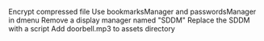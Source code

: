 Encrypt compressed file
Use bookmarksManager and passwordsManager in dmenu
Remove a display manager named "SDDM"
Replace the SDDM with a script
Add doorbell.mp3 to assets directory

